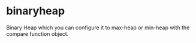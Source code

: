 binaryheap
==========

Binary Heap which you can configure it to max-heap or min-heap with the compare function object.
